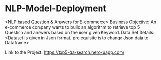# NLP-Model-Deployment

<NLP based Question & Answers for E-commerce> 
Business Objective: An e-commerce company wants to build an algorithm to retrieve top 5 Question and answers based on the user given Keyword. 
Data Set Details: <Dataset is given in Json format, prerequisite is to change Json data to Dataframe> 


Link to the Project:
https://top5-qa-search.herokuapp.com/

